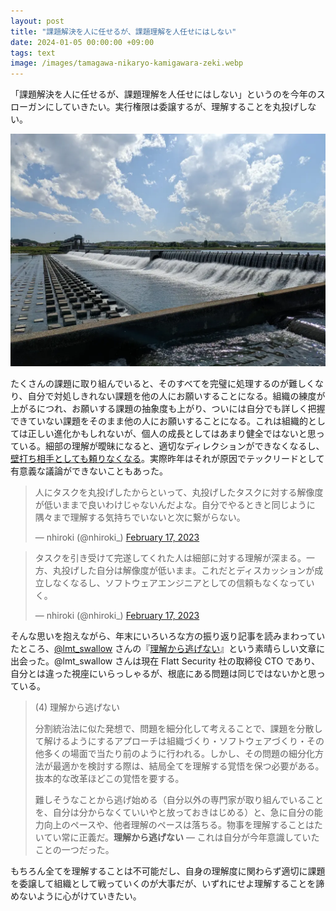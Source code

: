 ```yaml
---
layout: post
title: "課題解決を人に任せるが、課題理解を人任せにはしない"
date: 2024-01-05 00:00:00 +09:00
tags: text
image: /images/tamagawa-nikaryo-kamigawara-zeki.webp
---
```


「課題解決を人に任せるが、課題理解を人任せにはしない」というのを今年のスローガンにしていきたい。実行権限は委譲するが、理解することを丸投げしない。

![多摩川](/images/tamagawa-nikaryo-kamigawara-zeki.webp)

たくさんの課題に取り組んでいると、そのすべてを完璧に処理するのが難しくなり、自分で対処しきれない課題を他の人にお願いすることになる。組織の練度が上がるにつれ、お願いする課題の抽象度も上がり、ついには自分でも詳しく把握できていない課題をそのまま他の人にお願いすることになる。これは組織的としては正しい進化かもしれないが、個人の成長としてはあまり健全ではないと思っている。細部の理解が曖昧になると、適切なディレクションができなくなるし、[壁打ち相手としても頼りなくなる](/2023/07/19/go-to-person)。実際昨年はそれが原因でテックリードとして有意義な議論ができないこともあった。

<blockquote class="twitter-tweet" data-conversation="none" data-dnt="true"><p lang="ja" dir="ltr">人にタスクを丸投げしたからといって、丸投げしたタスクに対する解像度が低いままで良いわけじゃないんだよな。自分でやるときと同じように隅々まで理解する気持ちでいないと次に繋がらない。</p>&mdash; nhiroki (@nhiroki_) <a href="https://twitter.com/nhiroki_/status/1626493749428912128?ref_src=twsrc%5Etfw">February 17, 2023</a></blockquote> <script async src="https://platform.twitter.com/widgets.js" charset="utf-8"></script>

<blockquote class="twitter-tweet" data-conversation="none" data-dnt="true"><p lang="ja" dir="ltr">タスクを引き受けて完遂してくれた人は細部に対する理解が深まる。一方、丸投げした自分は解像度が低いまま。これだとディスカッションが成立しなくなるし、ソフトウェアエンジニアとしての信頼もなくなっていく。</p>&mdash; nhiroki (@nhiroki_) <a href="https://twitter.com/nhiroki_/status/1626495261152518145?ref_src=twsrc%5Etfw">February 17, 2023</a></blockquote> <script async src="https://platform.twitter.com/widgets.js" charset="utf-8"></script>

そんな思いを抱えながら、年末にいろいろな方の振り返り記事を読みまわっていたところ、[@lmt_swallow](https://x.com/lmt_swallow) さんの『[理解から逃げない](https://diary.shift-js.info/remember-2023/#4-%E7%90%86%E8%A7%A3%E3%81%8B%E3%82%89%E9%80%83%E3%81%92%E3%81%AA%E3%81%84)』という素晴らしい文章に出会った。@lmt_swallow さんは現在 Flatt Security 社の取締役 CTO であり、自分とは違った視座にいらっしゃるが、根底にある問題は同じではないかと思っている。

> (4) 理解から逃げない
>
> 分割統治法に似た発想で、問題を細分化して考えることで、課題を分散して解けるようにするアプローチは組織づくり・ソフトウェアづくり・その他多くの場面で当たり前のように行われる。しかし、その問題の細分化方法が最適かを検討する際は、結局全てを理解する覚悟を保つ必要がある。抜本的な改革ほどこの覚悟を要する。
>
> 難しそうなことから逃げ始める（自分以外の専門家が取り組んでいることを、自分は分からなくていいやと放っておきはじめる）と、急に自分の能力向上のペースや、他者理解のペースは落ちる。物事を理解することはたいてい常に正義だ。**理解から逃げない** ― これは自分が今年意識していたことの一つだった。

もちろん全てを理解することは不可能だし、自身の理解度に関わらず適切に課題を委譲して組織として戦っていくのが大事だが、いずれにせよ理解することを諦めないように心がけていきたい。